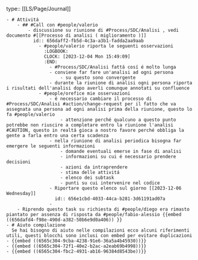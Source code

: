 type:: [[LS/Page/Journal]]

	- # Attivitá
		- ## #Call con #people/valerio
			- discussione su riunione di #Process/SDC/Analisi , vedi documento #[[Processo di analisi ( miglioramento )]]
			  id:: 656daff2-fb5d-4c3a-a3b1-fadda2aa9aab
				- #people/valerio riporta le seguenti osservazioni
				  :LOGBOOK:
				  CLOCK: [2023-12-04 Mon 15:49:09]
				  :END:
					- #Process/SDC/Analisi fattá cosí é molto lunga
					- conviene far fare un'analisi ad ogni persona
						- su questo sono convergente
					- durante la riunione di analisi ogni persona riporta i risultati dell'analisi dopo averli comunque annotati su confluence
				- #people/orefice mie osservazioni
					- é necessario cambiare il processo di #Process/SDC/Analisi #action/change-request per il fatto che va assegnata una persona ad ogni analisi prima della riunione, questo lo fa #people/valerio
						- attenzione perché qualcuno a questo punto potrebbe non riuscire a completare entro la riunione l'analisi #CAUTION, questo in realtá gioca a nostro favore perché obbliga la gente a farla entro una certa scadenza
					- nella riunione di analisi periodica bisogna far emergere le seguenti informazioni
						- domande eventuali emerse in fase di analisi
						- informazioni su cui é necessario prendere decisioni
						- azioni da intraprendere
						- stima delle attivitá
						- elenco dei subtask
						- punti su cui intervenire nel codice
					- Riportare questo elenco sul giorno [[2023-12-06 Wednesday]]
					  id:: 656e1cbd-4033-44ca-b281-3d61191ad07a
					-
		- Riprendo questo task su richiesta di #people/diego era rimasto piantato per assenza di risposta da #people/fabio-alessio {{embed ((656dafd4-f98e-490d-a382-50b6e9d0a406)) }}
	- # Aiuto compilazione
	  Se hai bisogno di aiuto nelle compilazioni ecco alcuni riferimenti utili, questi blocchi sono inclusi con embed per evitare duplicazioni
	- {{embed ((6565c304-9cba-4238-91e6-36a5a4b45930))}}
	- {{embed ((6565c304-72f1-40e2-b2ac-a2eab69b4998))}}
	- {{embed ((6565c304-fbc2-4931-ab16-96384d8543be))}}